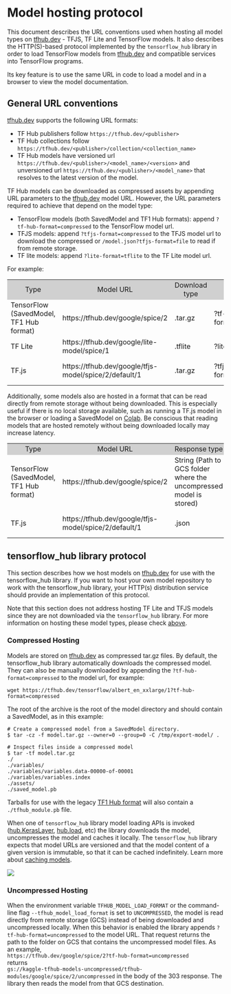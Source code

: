 
# Model hosting protocol

This document describes the URL conventions used when hosting all model types on
[tfhub.dev](https://tfhub.dev) - TFJS, TF Lite and TensorFlow models. It also
describes the HTTP(S)-based protocol implemented by the `tensorflow_hub` library
in order to load TensorFlow models from [tfhub.dev](https://tfhub.dev) and
compatible services into TensorFlow programs.

Its key feature is to use the same URL in code to load a model and in a browser
to view the model documentation.

## General URL conventions

[tfhub.dev](https://tfhub.dev) supports the following URL formats:

*   TF Hub publishers follow `https://tfhub.dev/<publisher>`
*   TF Hub collections follow
    `https://tfhub.dev/<publisher>/collection/<collection_name>`
*   TF Hub models have versioned url
    `https://tfhub.dev/<publisher>/<model_name>/<version>` and unversioned url
    `https://tfhub.dev/<publisher>/<model_name>` that resolves to the latest
    version of the model.

TF Hub models can be downloaded as compressed assets by appending URL parameters
to the [tfhub.dev](https://tfhub.dev) model URL. However, the URL parameters
required to achieve that depend on the model type:

*   TensorFlow models (both SavedModel and TF1 Hub formats): append
    `?tf-hub-format=compressed` to the TensorFlow model url.
*   TFJS models: append `?tfjs-format=compressed` to the TFJS model url to
    download the compressed or `/model.json?tfjs-format=file` to read if from
    remote storage.
*   TF lite models: append `?lite-format=tflite` to the TF Lite model url.

For example:

<table style="width: 100%;">
  <tr style="text-align: center">
    <col style="width: 10%" />
    <col style="width: 20%" />
    <col style="width: 15%" />
    <col style="width: 30%" />
    <col style="width: 25%" />
    <td style="text-align: center; background-color: #D0D0D0">Type</td>
    <td style="text-align: center; background-color: #D0D0D0">Model URL</td>
    <td style="text-align: center; background-color: #D0D0D0">Download type</td>
    <td style="text-align: center; background-color: #D0D0D0">URL param</td>
    <td style="text-align: center; background-color: #D0D0D0">Download URL</td>
  </tr>
  <tr>
    <td>TensorFlow (SavedModel, TF1 Hub format)</td>
    <td>https://tfhub.dev/google/spice/2</td>
    <td>.tar.gz</td>
    <td>?tf-hub-format=compressed </td>
    <td>https://tfhub.dev/google/spice/2?tf-hub-format=compressed</td>
  </tr>
  <tr>
    <td>TF Lite</td>
    <td>https://tfhub.dev/google/lite-model/spice/1</td>
    <td>.tflite</td>
    <td>?lite-format=tflite</td>
    <td>https://tfhub.dev/google/lite-model/spice/1?lite-format=tflite</td>
  </tr>
  <tr>
    <td>TF.js</td>
    <td>https://tfhub.dev/google/tfjs-model/spice/2/default/1</td>
    <td>.tar.gz</td>
    <td>?tfjs-format=compressed</td>
    <td>https://tfhub.dev/google/tfjs-model/spice/2/default/1?tfjs-format=compressed</td>
  </tr>
</table>

Additionally, some models also are hosted in a format that can be read directly
from remote storage without being downloaded. This is especially useful if there
is no local storage available, such as running a TF.js model in the browser or
loading a SavedModel on [Colab](https://colab.research.google.com/). Be
conscious that reading models that are hosted remotely without being downloaded
locally may increase latency.

<table style="width: 100%;">
  <tr style="text-align: center">
    <col style="width: 10%" />
    <col style="width: 20%" />
    <col style="width: 15%" />
    <col style="width: 30%" />
    <col style="width: 25%" />
    <td style="text-align: center; background-color: #D0D0D0">Type</td>
    <td style="text-align: center; background-color: #D0D0D0">Model URL</td>
    <td style="text-align: center; background-color: #D0D0D0">Response type</td>
    <td style="text-align: center; background-color: #D0D0D0">URL param</td>
    <td style="text-align: center; background-color: #D0D0D0">Request URL</td>
  </tr>
  <tr>
    <td>TensorFlow (SavedModel, TF1 Hub format)</td>
    <td>https://tfhub.dev/google/spice/2</td>
    <td>String (Path to GCS folder where the uncompressed model is stored)</td>
    <td>?tf-hub-format=uncompressed</td>
    <td>https://tfhub.dev/google/spice/2?tf-hub-format=uncompressed</td>
  </tr>
  <tr>
    <td>TF.js</td>
    <td>https://tfhub.dev/google/tfjs-model/spice/2/default/1</td>
    <td>.json</td>
    <td>?tfjs-format=file</td>
    <td>https://tfhub.dev/google/tfjs-model/spice/2/default/1/model.json?tfjs-format=file</td>
  </tr>
</table>

## tensorflow_hub library protocol

This section describes how we host models on [tfhub.dev](https://tfhub.dev) for
use with the tensorflow_hub library. If you want to host your own model
repository to work with the tensorflow_hub library, your HTTP(s) distribution
service should provide an implementation of this protocol.

Note that this section does not address hosting TF Lite and TFJS models since
they are not downloaded via the `tensorflow_hub` library. For more information
on hosting these model types, please check [above](#general-url-conventions).

### Compressed Hosting

Models are stored on [tfhub.dev](https://tfhub.dev) as compressed tar.gz files.
By default, the tensorflow_hub library automatically downloads the compressed
model. They can also be manually downloaded by appending the
`?tf-hub-format=compressed` to the model url, for example:

```shell
wget https://tfhub.dev/tensorflow/albert_en_xxlarge/1?tf-hub-format=compressed
```

The root of the archive is the root of the model directory and should contain a
SavedModel, as in this example:

```shell
# Create a compressed model from a SavedModel directory.
$ tar -cz -f model.tar.gz --owner=0 --group=0 -C /tmp/export-model/ .

# Inspect files inside a compressed model
$ tar -tf model.tar.gz
./
./variables/
./variables/variables.data-00000-of-00001
./variables/variables.index
./assets/
./saved_model.pb
```

Tarballs for use with the legacy
[TF1 Hub format](https://www.tensorflow.org/hub/tf1_hub_module) will also
contain a `./tfhub_module.pb` file.

When one of `tensorflow_hub` library model loading APIs is invoked
([hub.KerasLayer](https://www.tensorflow.org/hub/api_docs/python/hub/KerasLayer),
[hub.load](https://www.tensorflow.org/hub/api_docs/python/hub/load), etc) the
library downloads the model, uncompresses the model and caches it locally. The
`tensorflow_hub` library expects that model URLs are versioned and that the
model content of a given version is immutable, so that it can be cached
indefinitely. Learn more about [caching models](caching.md).

![](https://raw.githubusercontent.com/tensorflow/hub/master/docs/images/library_download_cache.png)

### Uncompressed Hosting

When the environment variable `TFHUB_MODEL_LOAD_FORMAT` or the command-line flag
`--tfhub_model_load_format` is set to `UNCOMPRESSED`, the model is read directly
from remote storage (GCS) instead of being downloaded and uncompressed locally.
When this behavior is enabled the library appends `?tf-hub-format=uncompressed`
to the model URL. That request returns the path to the folder on GCS that
contains the uncompressed model files. As an example, \
`https://tfhub.dev/google/spice/2?tf-hub-format=uncompressed` \
returns \
`gs://kaggle-tfhub-models-uncompressed/tfhub-modules/google/spice/2/uncompressed`
in the body of the 303 response. The library then reads the model from that GCS
destination.
